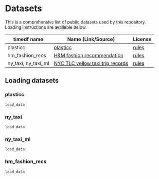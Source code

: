 # Datasets

This is a comprehensive list of public datasets used by this repository. Loading instructions are available below.

| timedf name         | Name (Link/Source)                                                                                             | License                                                                                         |
| ------------------- | -------------------------------------------------------------------------------------------------------------- | ----------------------------------------------------------------------------------------------- |
| plasticc            | [plasticc](https://www.kaggle.com/competitions/PLAsTiCC-2018)                                                  | [rules](https://www.kaggle.com/competitions/PLAsTiCC-2018/rules)                                |
| hm_fashion_recs     | [H&M fashion recommendation](https://www.kaggle.com/competitions/h-and-m-personalized-fashion-recommendations) | [rules](https://www.kaggle.com/competitions/h-and-m-personalized-fashion-recommendations/rules) |
| ny_taxi, ny_taxi_ml | [NYC TLC yellow taxi trip records](https://www.nyc.gov/site/tlc/about/tlc-trip-record-data.page)               | [rules](https://www.nyc.gov/home/terms-of-use.page)                                             |

## Loading datasets

### plasticc

```
load_data
```

### ny_taxi

```
load_data
```

### ny_taxi_ml

```
load_data
```

### hm_fashion_recs

```
load_data
```
